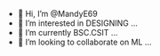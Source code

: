 - 👋 Hi, I’m @MandyE69
- 👀 I’m interested in DESIGNING ...
- 🌱 I’m currently BSC.CSIT ...
- 💞️ I’m looking to collaborate on ML ...


<!---
MandyE69/MandyE69 is a ✨ special ✨ repository because its `README.md` (this file) appears on your GitHub profile.
You can click the Preview link to take a look at your changes.
--->
